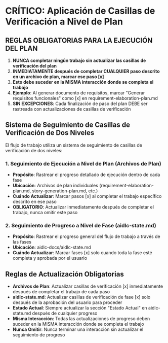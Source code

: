 # CRÍTICO: Aplicación de Casillas de Verificación a Nivel de Plan

## REGLAS OBLIGATORIAS PARA LA EJECUCIÓN DEL PLAN
1. **NUNCA completar ningún trabajo sin actualizar las casillas de verificación del plan**
2. **INMEDIATAMENTE después de completar CUALQUIER paso descrito en un archivo de plan, marcar ese paso [x]**
3. **Esto debe suceder en la MISMA interacción donde se completa el trabajo**
4. **Ejemplo**: Al generar documento de requisitos, marcar "Generar requisitos funcionales" como [x] en requirement-elaboration-plan.md
5. **SIN EXCEPCIONES**: Cada finalización de paso del plan DEBE ser rastreada con actualizaciones de casillas de verificación

## Sistema de Seguimiento de Casillas de Verificación de Dos Niveles
El flujo de trabajo utiliza un sistema de seguimiento de casillas de verificación de dos niveles:

### 1. Seguimiento de Ejecución a Nivel de Plan (Archivos de Plan)
- **Propósito**: Rastrear el progreso detallado de ejecución dentro de cada fase
- **Ubicación**: Archivos de plan individuales (requirement-elaboration-plan.md, story-generation-plan.md, etc.)
- **Cuándo Actualizar**: Marcar pasos [x] al completar el trabajo específico descrito en ese paso
- **OBLIGATORIO**: Actualizar inmediatamente después de completar el trabajo, nunca omitir este paso

### 2. Seguimiento de Progreso a Nivel de Fase (aidlc-state.md)
- **Propósito**: Rastrear el progreso general del flujo de trabajo a través de las fases
- **Ubicación**: aidlc-docs/aidlc-state.md
- **Cuándo Actualizar**: Marcar fases [x] solo cuando toda la fase esté completa y aprobada por el usuario

## Reglas de Actualización Obligatorias
- **Archivos de Plan**: Actualizar casillas de verificación [x] inmediatamente después de completar el trabajo de cada paso
- **aidlc-state.md**: Actualizar casillas de verificación de fase [x] solo después de la aprobación del usuario para proceder
- **Estado Actual**: Siempre actualizar la sección "Estado Actual" en aidlc-state.md después de cualquier progreso
- **Misma Interacción**: Todas las actualizaciones de progreso deben suceder en la MISMA interacción donde se completa el trabajo
- **Nunca Omitir**: Nunca terminar una interacción sin actualizar el seguimiento de progreso